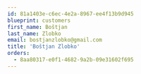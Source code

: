 ```yaml
---
id: 81a1403e-c6ec-4e2a-8967-ee4f13b9d945
blueprint: customers
first_name: Boštjan
last_name: Zlobko
email: bostjanzlobko@gmail.com
title: 'Boštjan Zlobko'
orders:
  - 8aa80317-e0f1-4682-9a2b-09e31602f695
---
```

